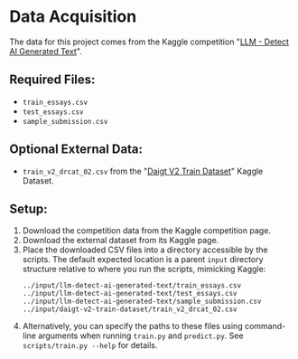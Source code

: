 # Data Acquisition

The data for this project comes from the Kaggle competition "[LLM - Detect AI Generated Text](https://www.kaggle.com/competitions/llm-detect-ai-generated-text)".

## Required Files:

*   `train_essays.csv`
*   `test_essays.csv`
*   `sample_submission.csv`

## Optional External Data:

*   `train_v2_drcat_02.csv` from the "[Daigt V2 Train Dataset](https://www.kaggle.com/datasets/thedrcat/daigt-v2-train-dataset)" Kaggle Dataset.

## Setup:

1.  Download the competition data from the Kaggle competition page.
2.  Download the external dataset from its Kaggle page.
3.  Place the downloaded CSV files into a directory accessible by the scripts. The default expected location is a parent `input` directory structure relative to where you run the scripts, mimicking Kaggle:
    ```
    ../input/llm-detect-ai-generated-text/train_essays.csv
    ../input/llm-detect-ai-generated-text/test_essays.csv
    ../input/llm-detect-ai-generated-text/sample_submission.csv
    ../input/daigt-v2-train-dataset/train_v2_drcat_02.csv
    ```
4.  Alternatively, you can specify the paths to these files using command-line arguments when running `train.py` and `predict.py`. See `scripts/train.py --help` for details.